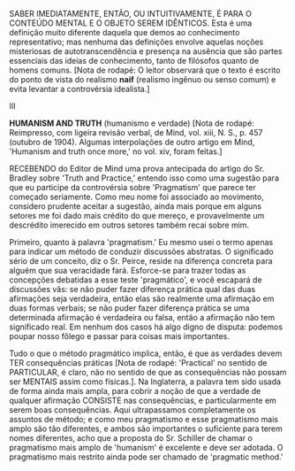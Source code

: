 SABER IMEDIATAMENTE, ENTÃO, OU INTUITIVAMENTE, É PARA O CONTEÚDO MENTAL E O OBJETO SEREM IDÊNTICOS. Esta é uma definição muito diferente daquela que demos ao conhecimento representativo; mas nenhuma das definições envolve aquelas noções misteriosas de autotranscendência e presença na ausência que são partes essenciais das ideias de conhecimento, tanto de filósofos quanto de homens comuns. [Nota de rodapé: O leitor observará que o texto é escrito do ponto de vista do realismo **naif** (realismo ingênuo ou senso comum) e evita levantar a controvérsia idealista.]

III

**HUMANISM AND TRUTH** (humanismo e verdade) [Nota de rodapé: Reimpresso, com ligeira revisão verbal, de Mind, vol. xiii, N. S., p. 457 (outubro de 1904). Algumas interpolações de outro artigo em Mind, 'Humanism and truth once more,' no vol. xiv, foram feitas.]

RECEBENDO do Editor de Mind uma prova antecipada do artigo do Sr. Bradley sobre 'Truth and Practice,' entendo isso como uma sugestão para que eu participe da controvérsia sobre 'Pragmatism' que parece ter começado seriamente. Como meu nome foi associado ao movimento, considero prudente aceitar a sugestão, ainda mais porque em alguns setores me foi dado mais crédito do que mereço, e provavelmente um descrédito imerecido em outros setores também recai sobre mim.

Primeiro, quanto à palavra 'pragmatism.' Eu mesmo usei o termo apenas para indicar um método de conduzir discussões abstratas. O significado sério de um conceito, diz o Sr. Peirce, reside na diferença concreta para alguém que sua veracidade fará. Esforce-se para trazer todas as concepções debatidas a esse teste 'pragmático', e você escapará de discussões vãs: se não puder fazer diferença prática qual das duas afirmações seja verdadeira, então elas são realmente uma afirmação em duas formas verbais; se não puder fazer diferença prática se uma determinada afirmação é verdadeira ou falsa, então a afirmação não tem significado real. Em nenhum dos casos há algo digno de disputa: podemos poupar nosso fôlego e passar para coisas mais importantes.

Tudo o que o método pragmático implica, então, é que as verdades devem TER consequências práticas [Nota de rodapé: 'Practical' no sentido de PARTICULAR, é claro, não no sentido de que as consequências não possam ser MENTAIS assim como físicas.]. Na Inglaterra, a palavra tem sido usada de forma ainda mais ampla, para cobrir a noção de que a verdade de qualquer afirmação CONSISTE nas consequências, e particularmente em serem boas consequências. Aqui ultrapassamos completamente os assuntos de método; e como meu pragmatismo e esse pragmatismo mais amplo são tão diferentes, e ambos são importantes o suficiente para terem nomes diferentes, acho que a proposta do Sr. Schiller de chamar o pragmatismo mais amplo de 'humanism' é excelente e deve ser adotada. O pragmatismo mais restrito ainda pode ser chamado de 'pragmatic method.'